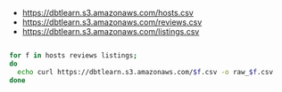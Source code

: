  * https://dbtlearn.s3.amazonaws.com/hosts.csv
 * https://dbtlearn.s3.amazonaws.com/reviews.csv
 * https://dbtlearn.s3.amazonaws.com/listings.csv

```bash

for f in hosts reviews listings;
do
  echo curl https://dbtlearn.s3.amazonaws.com/$f.csv -o raw_$f.csv
done
```